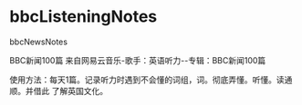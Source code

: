 # bbcListeningNotes
bbcNewsNotes


BBC新闻100篇  来自网易云音乐-歌手：英语听力--专辑：BBC新闻100篇

使用方法：每天1篇。记录听力时遇到不会懂的词组，词。彻底弄懂。听懂。读通顺。并借此
了解英国文化。